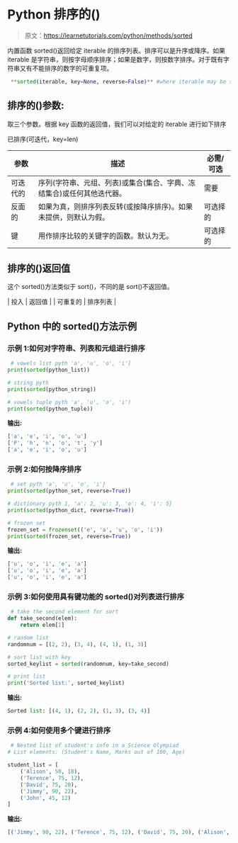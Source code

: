 # Python 排序的()

> 原文：<https://learnetutorials.com/python/methods/sorted>

内置函数 sorted()返回给定 iterable 的排序列表。排序可以是升序或降序。如果 iterable 是字符串，则按字母顺序排序；如果是数字，则按数字排序。对于既有字符串又有不能排序的数字的可重复项。

```py
 **sorted(iterable, key=None, reverse=False)** #where iterable may be string, tuple, list,set, dictionary frozen set) 

```

## 排序的()参数:

取三个参数。根据 key 函数的返回值，我们可以对给定的 iterable 进行如下排序

已排序(可迭代，key=len)

| 参数 | 描述 | 必需/可选 |
| --- | --- | --- |
| 可迭代的 | 序列(字符串、元组、列表)或集合(集合、字典、冻结集合)或任何其他迭代器。 | 需要 |
| 反面的 | 如果为真，则排序列表反转(或按降序排序)。如果未提供，则默认为假。 | 可选择的 |
| 键 | 用作排序比较的关键字的函数。默认为无。 | 可选择的 |

## 排序的()返回值

这个 sorted()方法类似于 sort()，不同的是 sort()不返回值。

| 投入 | 返回值 |
| 可重复的 | 排序列表 |

## Python 中的 sorted()方法示例

### 示例 1:如何对字符串、列表和元组进行排序

```py
 # vowels list pyth 'a', 'u', 'o', 'i']
print(sorted(python_list))

# string pyth
print(sorted(python_string))

# vowels tuple pyth 'a', 'u', 'o', 'i')
print(sorted(python_tuple)) 

```

**输出:**

```py
['a', 'e', 'i', 'o', 'u']
['P', 'h', 'n', 'o', 't', 'y']
['a', 'e', 'i', 'o', 'u']
```

### 示例 2:如何按降序排序

```py
 # set pyth 'a', 'u', 'o', 'i'}
print(sorted(python_set, reverse=True))

# dictionary pyth 1, 'a': 2, 'u': 3, 'o': 4, 'i': 5}
print(sorted(python_dict, reverse=True))

# frozen set
frozen_set = frozenset(('e', 'a', 'u', 'o', 'i'))
print(sorted(frozen_set, reverse=True)) 

```

**输出:**

```py
['u', 'o', 'i', 'e', 'a']
['u', 'o', 'i', 'e', 'a']
['u', 'o', 'i', 'e', 'a'] 
```

### 示例 3:如何使用具有键功能的 sorted()对列表进行排序

```py
 # take the second element for sort
def take_second(elem):
    return elem[1]

# random list
randomnum = [(2, 2), (3, 4), (4, 1), (1, 3)]

# sort list with key
sorted_keylist = sorted(randomnum, key=take_second)

# print list
print('Sorted list:', sorted_keylist) 

```

**输出:**

```py
Sorted list: [(4, 1), (2, 2), (1, 3), (3, 4)] 
```

### 示例 4:如何使用多个键进行排序

```py
 # Nested list of student's info in a Science Olympiad
# List elements: (Student's Name, Marks out of 100, Age)

student_list = [
    ('Alison', 50, 18),
    ('Terence', 75, 12),
    ('David', 75, 20),
    ('Jimmy', 90, 22),
    ('John', 45, 12)
] 

```

**输出:**

```py
[('Jimmy', 90, 22), ('Terence', 75, 12), ('David', 75, 20), ('Alison', 50, 18), ('John', 45, 12)] 
```